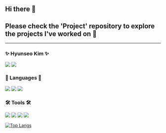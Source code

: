 ## Hi there 👋
## Please check the 'Project' repository to explore the projects I've worked on 👀
---
### ✨ Hyunseo Kim ✨
<a href="https://github.com/leia04"><img src="https://hits.seeyoufarm.com/api/count/incr/badge.svg?url=https%3A%2F%2Fgithub.com%2Fseondal&count_bg=%23000000&title_bg=%23000000&icon=github.svg&icon_color=%23E7E7E7&title=GitHub&edge_flat=false)"/></a>
<a href="https://www.linkedin.com/in/hyunseo-kim-2830bb2ba/"><img src="https://img.shields.io/badge/Linkedin-0A66C2?style=flat-square&logo=linkedin&logoColor=white"/></a>

### 👾 Languages 👾
<img src="https://img.shields.io/badge/Python-3776AB?style=flat-square&logo=python&logoColor=white"/>  <img src="https://img.shields.io/badge/R-276DC3?style=flat-square&logo=r&logoColor=white"/>  <img src="https://img.shields.io/badge/C-A8B9CC?style=flat-square&logo=c&logoColor=white"/>

### 🛠️ Tools 🛠️
<img src="https://img.shields.io/badge/PyCharm-000000?style=flat-square&logo=pycharm&logoColor=white"/>  <img src="https://img.shields.io/badge/Spyder IDE-FF0000?style=flat-square&logo=spyderide&logoColor=white"/>  <img src="https://img.shields.io/badge/Jupyter-F37626?style=flat-square&logo=jupyter&logoColor=white"/>  <img src="https://img.shields.io/badge/RStudio IDE-75AADB?style=flat-square&logo=rstudioide&logoColor=white"/>


[![Top Langs](https://github-readme-stats.vercel.app/api/top-langs/?username=leia04&layout=compact&repo=Project&theme=dracula)](https://github.com/leia04/github-readme-stats)
<!--

[![Top Langs](https://github-readme-stats.vercel.app/api/top-langs/?username=jogilsang&langs_count=10&layout=compact&theme=dark)](https://github.com/jogilsang/jogilsang)﻿

**leia04/leia04** is a ✨ _special_ ✨ repository because its `README.md` (this file) appears on your GitHub profile.

Here are some ideas to get you started:

- 🔭 I’m currently working on ...
- 🌱 I’m currently learning ...
- 👯 I’m looking to collaborate on ...
- 🤔 I’m looking for help with ...
- 💬 Ask me about ...
- 📫 How to reach me: ...
- 😄 Pronouns: ...
- ⚡ Fun fact: ...
-->
